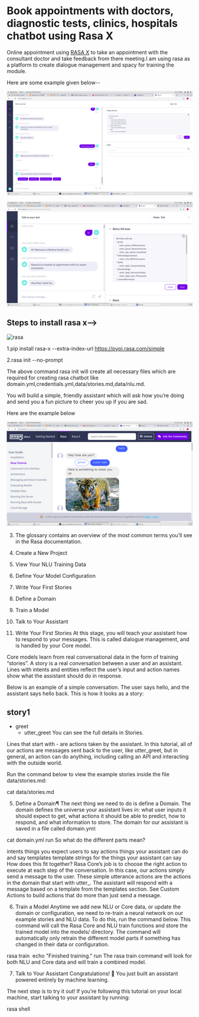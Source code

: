 #  Book appointments with doctors, diagnostic tests, clinics, hospitals chatbot using Rasa X
Online appointment using [RASA X](https://rasa.com/docs/rasa/user-guide/installation/) to take an appointment with the consultant doctor and take feedback from there meeting.I am using  rasa as a platform to create dialogue management and spacy for training the module.

Here are some example given below--

![screenshot](https://github.com/MohammadSarfaraz/Online_appointment/blob/master/Screenshot%20from%202019-11-12%2015-40-52.png)

![Markdown logo](https://github.com/MohammadSarfaraz/Online_appointment/blob/master/Screenshot%20from%202019-11-12%2015-52-32.png)

## Steps to install rasa x-->

![rasa](https://d2z6c3c3r6k4bx.cloudfront.net/uploads/event/logo/1077848/2ed953fb073b5e91df6a2e4e10b20578.png)

1.pip install rasa-x --extra-index-url https://pypi.rasa.com/simple


2.rasa init --no-prompt

The above command rasa init will create all necessary files which are required for creating rasa chatbot like domain.yml,credentials.yml,data/stories.md,data/nlu.md.

You will build a simple, friendly assistant which will ask how you’re doing and send you a fun picture to cheer you up if you are sad.

Here are the example below 
     
 ![Markdown logo](https://github.com/MohammadSarfaraz/Online_appointment/blob/master/Screenshot%20from%202019-11-12%2016-11-42.png)

3. The glossary contains an overview of the most common terms you’ll see in the Rasa documentation.

1. Create a New Project
2. View Your NLU Training Data
3. Define Your Model Configuration
4. Write Your First Stories
5. Define a Domain
6. Train a Model
7. Talk to Your Assistant

4. Write Your First Stories
At this stage, you will teach your assistant how to respond to your messages. This is called dialogue management, and is handled by your Core model.

Core models learn from real conversational data in the form of training “stories”. A story is a real conversation between a user and an assistant. Lines with intents and entities reflect the user’s input and action names show what the assistant should do in response.

Below is an example of a simple conversation. The user says hello, and the assistant says hello back. This is how it looks as a story:

## story1
* greet
   - utter_greet
You can see the full details in Stories.

Lines that start with - are actions taken by the assistant. In this tutorial, all of our actions are messages sent back to the user, like utter_greet, but in general, an action can do anything, including calling an API and interacting with the outside world.

Run the command below to view the example stories inside the file data/stories.md:

cat data/stories.md

5. Define a Domain¶
The next thing we need to do is define a Domain. The domain defines the universe your assistant lives in: what user inputs it should expect to get, what actions it should be able to predict, how to respond, and what information to store. The domain for our assistant is saved in a file called domain.yml:

cat domain.yml
run
So what do the different parts mean?

intents	things you expect users to say
actions	things your assistant can do and say
templates	template strings for the things your assistant can say
How does this fit together? Rasa Core’s job is to choose the right action to execute at each step of the conversation. In this case, our actions simply send a message to the user. These simple utterance actions are the actions in the domain that start with utter_. The assistant will respond with a message based on a template from the templates section. See Custom Actions to build actions that do more than just send a message.

6. Train a Model
Anytime we add new NLU or Core data, or update the domain or configuration, we need to re-train a neural network on our example stories and NLU data. To do this, run the command below. This command will call the Rasa Core and NLU train functions and store the trained model into the models/ directory. The command will automatically only retrain the different model parts if something has changed in their data or configuration.

rasa train
​
echo "Finished training."
run
The rasa train command will look for both NLU and Core data and will train a combined model.

7. Talk to Your Assistant
Congratulations! 🚀 You just built an assistant powered entirely by machine learning.

The next step is to try it out! If you’re following this tutorial on your local machine, start talking to your assistant by running:

rasa shell

